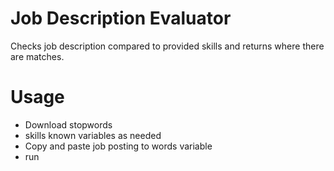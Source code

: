 # Job Description Evaluator

Checks job description compared to provided skills and returns where there are matches.

# Usage
- Download stopwords
- skills known variables as needed
- Copy and paste job posting to words variable
- run
